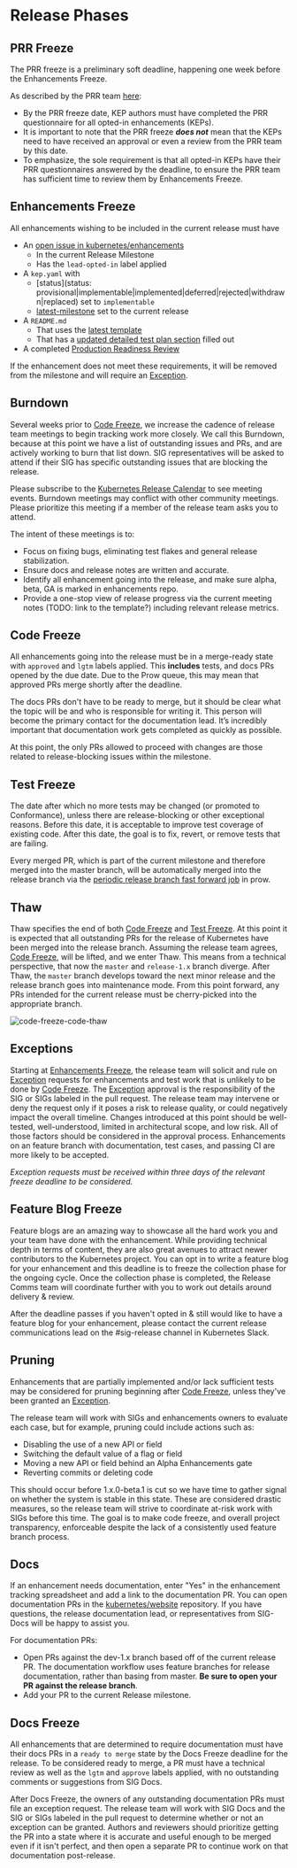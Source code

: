 # Release Phases

## PRR Freeze

The PRR freeze is a preliminary soft deadline, happening one week before the Enhancements Freeze.

As described by the PRR team [here](https://groups.google.com/a/kubernetes.io/g/dev/c/CQ33yPqp-H4/m/hHO-NaQiAQAJ):

* By the PRR freeze date, KEP authors must have completed the PRR questionnaire for all opted-in enhancements (KEPs).
* It is important to note that the PRR freeze **_does not_** mean that the KEPs need to have received an approval or even a review from the PRR team by this date.
* To emphasize, the sole requirement is that all opted-in KEPs have their PRR questionnaires answered by the deadline, to ensure the PRR team has sufficient time to review them by Enhancements Freeze.

## Enhancements Freeze

All enhancements wishing to be included in the current release must have

* An [open issue in kubernetes/enhancements](https://github.com/kubernetes/enhancements/issues/)
  * In the current Release Milestone
  * Has the `lead-opted-in` label applied
* A `kep.yaml` with
  * [status](status: provisional|implementable|implemented|deferred|rejected|withdrawn|replaced) set to `implementable`
  * [latest-milestone](latest-milestone: "v1.19") set to the current release
* A `README.md`
  * That uses the [latest template](https://github.com/kubernetes/enhancements/tree/master/keps/NNNN-kep-template)
  * That has a [updated detailed test plan section](https://github.com/kubernetes/enhancements/blob/master/keps/NNNN-kep-template/README.md?plain=1#L257-L328) filled out
* A completed [Production Readiness Review](https://github.com/kubernetes/enhancements/blob/master/docs/glossary.md#production-readiness-review-prr)

If the enhancement does not meet these requirements, it will be removed from the
milestone and will require an [Exception].

## Burndown

Several weeks prior to [Code Freeze], we increase the cadence of release team meetings
to begin tracking work more closely. We call this Burndown, because at this
point we have a list of outstanding issues and PRs, and are actively working to
burn that list down. SIG representatives will be asked to attend if their SIG has
specific outstanding issues that are blocking the release.

Please subscribe to the [Kubernetes Release Calendar] to see meeting events. Burndown meetings
may conflict with other community meetings. Please prioritize this meeting if
a member of the release team asks you to attend.

The intent of these meetings is to:

* Focus on fixing bugs, eliminating test flakes and general release
  stabilization.
* Ensure docs and release notes are written and accurate.
* Identify all enhancement going into the release, and make sure alpha, beta, GA
  is marked in enhancements repo.
* Provide a one-stop view of release progress via the current meeting notes (TODO: link to the template?) including relevant release metrics.

## Code Freeze

All enhancements going into the release must be in a merge-ready state with
`approved` and `lgtm` labels applied. This **includes**
tests, and docs PRs opened by the due date. Due to the Prow queue, this may mean
that approved PRs merge shortly after the deadline.

The docs PRs don't have to be ready to merge, but it should be clear what the
topic will be and who is responsible for writing it. This person will become the
primary contact for the documentation lead. It’s incredibly important that
documentation work gets completed as quickly as possible.

At this point, the only PRs allowed to proceed with changes are those
related to release-blocking issues within the milestone.

## Test Freeze

The date after which no more tests may be changed (or promoted to Conformance),
unless there are release-blocking or other exceptional reasons. Before
this date, it is acceptable to improve test coverage of existing code. After
this date, the goal is to fix, revert, or remove tests that are failing.

Every merged PR, which is part of the current milestone and therefore merged into
the master branch, will be automatically merged into the release branch via the
[periodic release branch fast forward job](https://testgrid.k8s.io/sig-release-releng-blocking#git-repo-kubernetes-fast-forward)
in prow.

## Thaw

Thaw specifies the end of both [Code Freeze] and [Test Freeze]. At this point 
it is expected that all outstanding PRs for the release of Kubernetes have been
merged into the release branch. Assuming the release team agrees,
[Code Freeze], will be lifted, and we enter Thaw. This means from a 
technical perspective, that now the `master` and `release-1.x` branch diverge.
After Thaw, the `master` branch develops toward the next minor release and the
release branch goes into maintenance mode. From this point forward, any PRs
intended for the current release must be cherry-picked into the appropriate
branch.

![code-freeze-code-thaw](code-freeze-code-thaw.svg "Code Freeze to Thaw")

## Exceptions

Starting at [Enhancements Freeze], the release team will solicit and rule on
[Exception] requests for enhancements and test work that is unlikely to be done
by [Code Freeze]. The [Exception] approval is the responsibility of the SIG or SIGs
labeled in the pull request. The release team may intervene or deny the request
only if it poses a risk to release quality, or could negatively impact the overall
timeline. Changes introduced at this point should be well-tested,
well-understood, limited in architectural scope, and low risk.  All of those
factors should be considered in the approval process.  Enhancements on an
feature branch with documentation, test cases, and passing CI are more likely to
be accepted.

*Exception requests must be received within three days of the relevant freeze deadline to be considered.*

## Feature Blog Freeze

Feature blogs are an amazing way to showcase all the hard work you and your team
have done with the enhancement. While providing technical depth in terms of content,
they are also great avenues to attract newer contributors to the Kubernetes project.
You can opt in to write a feature blog for your enhancement and this deadline is to
freeze the collection phase for the ongoing cycle. Once the collection phase is
completed, the Release Comms team will coordinate further with you to work out details
around delivery & review.

After the deadline passes if you haven't opted in & still would like to have a feature
blog for your enhancement, please contact the current release communications lead on
the #sig-release channel in Kubernetes Slack.

## Pruning

Enhancements that are partially implemented and/or lack sufficient tests may be
considered for pruning beginning after [Code Freeze], unless they've been
granted an [Exception].

The release team will work with SIGs and enhancements owners to evaluate each
case, but for example, pruning could include actions such as:

* Disabling the use of a new API or field
* Switching the default value of a flag or field
* Moving a new API or field behind an Alpha Enhancements gate
* Reverting commits or deleting code

This should occur before 1.x.0-beta.1 is cut so we have time to gather signal
on whether the system is stable in this state. These are considered drastic
measures, so the release team will strive to coordinate at-risk work with SIGs
before this time. The goal is to make code freeze, and overall project
transparency, enforceable despite the lack of a consistently used feature branch
process.

## Docs

If an enhancement needs documentation, enter "Yes" in the enhancement tracking
spreadsheet and add a link to the documentation PR. You can open documentation
PRs in the [kubernetes/website] repository. If you have questions, the release
documentation lead, or representatives from SIG-Docs will be happy to assist
you.

For documentation PRs:

* Open PRs against the dev-1.x branch based off of the current release PR. The
  documentation workflow uses feature branches for release documentation, rather
than basing from master. **Be sure to open your PR against the release branch**.
* Add your PR to the current Release milestone.

## Docs Freeze

All enhancements that are determined to require documentation must have their docs PRs in a `ready to merge` state by the Docs Freeze deadline for the release. To be considered ready to merge, a PR must have a technical review as well as the `lgtm` and `approve` labels applied, with no outstanding comments or suggestions from SIG Docs.

After Docs Freeze, the owners of any outstanding documentation PRs must file an exception request. The release team will work with SIG Docs and the SIG or SIGs labeled in the pull request to determine whether or not an exception can be granted. Authors and reviewers should prioritize getting the PR into a state where it is accurate and useful enough to be merged even if it isn't perfect, and then open a separate PR to continue work on that documentation post-release. 

[kubernetes/website]: https://github.com/kubernetes/website
[Kubernetes Release Calendar]: https://bit.ly/k8s-release-cal
[Exception]: ./EXCEPTIONS.md
[Code Freeze]: #code-freeze
[Test Freeze]: #test-freeze
[Enhancements Freeze]: #enhancements-freeze

